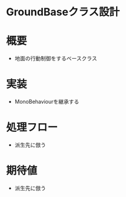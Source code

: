 # GroundBaseクラス設計


# 概要
- 地面の行動制御をするベースクラス


# 実装
- MonoBehaviourを継承する


# 処理フロー
- 派生先に倣う


# 期待値
- 派生先に倣う


